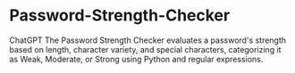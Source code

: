 # Password-Strength-Checker
ChatGPT  The Password Strength Checker evaluates a password's strength based on length, character variety, and special characters, categorizing it as Weak, Moderate, or Strong using Python and regular expressions. 
